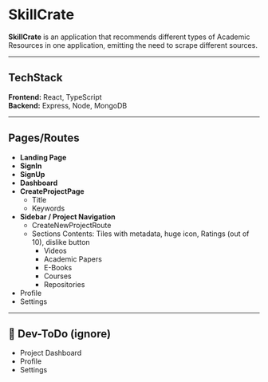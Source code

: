 # SkillCrate

**SkillCrate** is an application that recommends different types of Academic Resources in one application, emitting the need to scrape different sources.

---

## TechStack

**Frontend:** React, TypeScript  
**Backend:** Express, Node, MongoDB

---

## Pages/Routes

- **Landing Page**
- **SignIn**
- **SignUp**
- **Dashboard**
- **CreateProjectPage**
  - Title
  - Keywords
- **Sidebar / Project Navigation**
  - CreateNewProjectRoute
  - Sections Contents: Tiles with metadata, huge icon, Ratings (out of 10), dislike button
    - Videos  
    - Academic Papers  
    - E-Books  
    - Courses  
    - Repositories
- Profile
- Settings


---

## 🧪 Dev-ToDo (ignore)

- Project Dashboard
- Profile
- Settings
